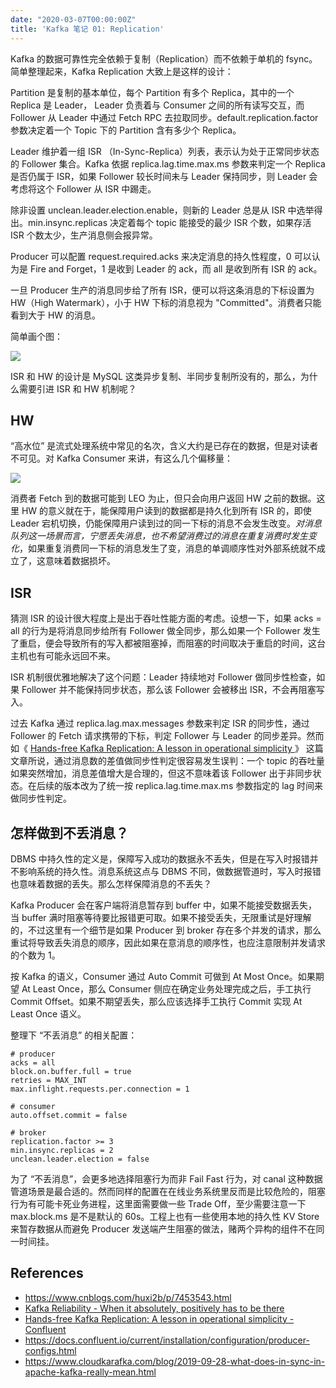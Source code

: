 ```yaml
---
date: "2020-03-07T00:00:00Z"
title: 'Kafka 笔记 01: Replication'
---
```


Kafka 的数据可靠性完全依赖于复制（Replication）而不依赖于单机的 fsync。简单整理起来，Kafka Replication 大致上是这样的设计：

Partition 是复制的基本单位，每个 Partition 有多个 Replica，其中的一个 Replica 是 Leader， Leader 负责着与 Consumer 之间的所有读写交互，而 Follower 从 Leader 中通过 Fetch RPC 去拉取同步。default.replication.factor 参数决定着一个 Topic 下的 Partition 含有多少个 Replica。

Leader 维护着一组 ISR （In-Sync-Replica）列表，表示认为处于正常同步状态的 Follower 集合。Kafka 依据 replica.lag.time.max.ms 参数来判定一个 Replica 是否仍属于 ISR，如果 Follower 较长时间未与 Leader 保持同步，则 Leader 会考虑将这个 Follower 从 ISR 中踢走。

除非设置 unclean.leader.election.enable，则新的 Leader 总是从 ISR 中选举得出。min.insync.replicas 决定着每个 topic 能接受的最少 ISR 个数，如果存活 ISR 个数太少，生产消息侧会报异常。

Producer 可以配置 request.required.acks 来决定消息的持久性程度，0 可以认为是 Fire and Forget，1 是收到 Leader 的 ack，而 all 是收到所有 ISR 的 ack。

一旦 Producer 生产的消息同步给了所有 ISR，便可以将这条消息的下标设置为 HW（High Watermark），小于 HW 下标的消息视为 "Committed"。消费者只能看到大于 HW 的消息。

简单画个图：

![](/images/kafka-01-replication.png)

ISR 和 HW 的设计是 MySQL 这类异步复制、半同步复制所没有的，那么，为什么需要引进 ISR 和 HW 机制呢？

## HW

“高水位” 是流式处理系统中常见的名次，含义大约是已存在的数据，但是对读者不可见。对 Kafka Consumer 来讲，有这么几个偏移量：

![](/images/consumer-offsets.png)

消费者 Fetch 到的数据可能到 LEO 为止，但只会向用户返回 HW 之前的数据。这里 HW 的意义就在于，能保障用户读到的数据都是持久化到所有 ISR 的，即使 Leader 宕机切换，仍能保障用户读到过的同一下标的消息不会发生改变。*对消息队列这一场景而言，宁愿丢失消息，也不希望消费过的消息在重复消费时发生变化*，如果重复消费同一下标的消息发生了变，消息的单调顺序性对外部系统就不成立了，这意味着数据损坏。

## ISR
猜测 ISR 的设计很大程度上是出于吞吐性能方面的考虑。设想一下，如果 acks = all 的行为是将消息同步给所有 Follower 做全同步，那么如果一个 Follower 发生了重启，便会导致所有的写入都被阻塞掉，而阻塞的时间取决于重启的时间，这台主机也有可能永远回不来。

ISR 机制很优雅地解决了这个问题：Leader 持续地对 Follower 做同步性检查，如果 Follower 并不能保持同步状态，那么该 Follower 会被移出 ISR，不会再阻塞写入。

过去 Kafka 通过 replica.lag.max.messages 参数来判定 ISR 的同步性，通过 Follower 的 Fetch 请求携带的下标，判定 Follower 与 Leader 的同步差异。然而如《 [Hands-free Kafka Replication: A lesson in operational simplicity ](https://www.confluent.io/blog/hands-free-kafka-replication-a-lesson-in-operational-simplicity/)》 这篇文章所说，通过消息数的差值做同步性判定很容易发生误判：一个 topic 的吞吐量如果突然增加，消息差值增大是合理的，但这不意味着该 Follower 出于非同步状态。在后续的版本改为了统一按 replica.lag.time.max.ms 参数指定的 lag 时间来做同步性判定。

## 怎样做到不丢消息？
DBMS 中持久性的定义是，保障写入成功的数据永不丢失，但是在写入时报错并不影响系统的持久性。消息系统这点与 DBMS 不同，做数据管道时，写入时报错也意味着数据的丢失。那么怎样保障消息的不丢失？

Kafka Producer 会在客户端将消息暂存到 buffer 中，如果不能接受数据丢失，当 buffer 满时阻塞等待要比报错更可取。如果不接受丢失，无限重试是好理解的，不过这里有一个细节是如果 Producer 到 broker 存在多个并发的请求，那么重试将导致丢失消息的顺序，因此如果在意消息的顺序性，也应注意限制并发请求的个数为 1。

按 Kafka 的语义，Consumer 通过 Auto Commit 可做到 At Most Once。如果期望 At Least Once，那么 Consumer 侧应在确定业务处理完成之后，手工执行 Commit Offset。如果不期望丢失，那么应该选择手工执行 Commit 实现 At Least Once 语义。

整理下 “不丢消息” 的相关配置：

```
# producer
acks = all
block.on.buffer.full = true
retries = MAX_INT
max.inflight.requests.per.connection = 1

# consumer
auto.offset.commit = false

# broker
replication.factor >= 3
min.insync.replicas = 2
unclean.leader.election = false
```

为了 “不丢消息”，会更多地选择阻塞行为而非 Fail Fast 行为，对 canal 这种数据管道场景是最合适的。然而同样的配置在在线业务系统里反而是比较危险的，阻塞行为有可能卡死业务进程，这里面需要做一些 Trade Off，至少需要注意一下  max.block.ms 是不是默认的 60s。工程上也有一些使用本地的持久性 KV Store 来暂存数据从而避免 Producer 发送端产生阻塞的做法，赌两个异构的组件不在同一时间挂。

## References
* https://www.cnblogs.com/huxi2b/p/7453543.html
* [Kafka Reliability - When it absolutely, positively has to be there](https://www.slideshare.net/gwenshap/kafka-reliability-when-it-absolutely-positively-has-to-be-there)
* [Hands-free Kafka Replication: A lesson in operational simplicity - Confluent](https://www.confluent.io/blog/hands-free-kafka-replication-a-lesson-in-operational-simplicity/)
* https://docs.confluent.io/current/installation/configuration/producer-configs.html
* https://www.cloudkarafka.com/blog/2019-09-28-what-does-in-sync-in-apache-kafka-really-mean.html

